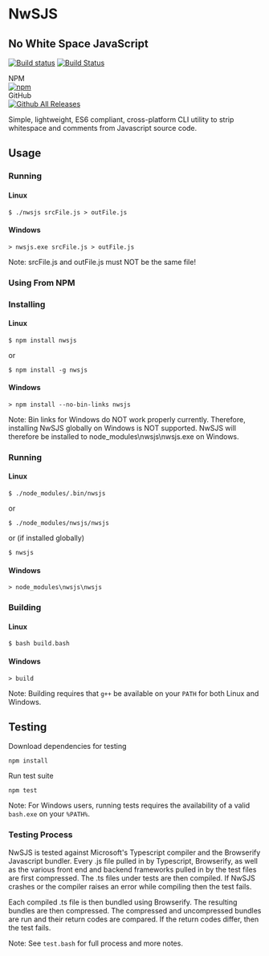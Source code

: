 # NwSJS

## No White Space JavaScript
[![Build status](https://ci.appveyor.com/api/projects/status/j59s8ni4iimacqkt?svg=true)](https://ci.appveyor.com/project/chgibb/nwsjs)
[![Build Status](https://travis-ci.org/chgibb/NwSJS.svg?branch=master)](https://travis-ci.org/chgibb/NwSJS)

NPM  
[![npm](https://img.shields.io/npm/dt/nwsjs.svg)]()  
GitHub  
[![Github All Releases](https://img.shields.io/github/downloads/chgibb/nwsjs/total.svg)]()

Simple, lightweight, ES6 compliant, cross-platform CLI utility to strip whitespace and comments from Javascript source code.

## Usage
### Running
#### Linux
``` 
$ ./nwsjs srcFile.js > outFile.js
```
#### Windows
``` 
> nwsjs.exe srcFile.js > outFile.js
```
Note: srcFile.js and outFile.js must NOT be the same file!  
### Using From NPM  
### Installing  
#### Linux  
```
$ npm install nwsjs
```
or
```
$ npm install -g nwsjs
```
#### Windows
```
> npm install --no-bin-links nwsjs
```
Note: Bin links for Windows do NOT work properly currently. Therefore, installing NwSJS globally on Windows is NOT supported. NwSJS will therefore be installed to  node_modules\nwsjs\nwsjs.exe on Windows.

### Running
#### Linux
```
$ ./node_modules/.bin/nwsjs
```
or
```
$ ./node_modules/nwsjs/nwsjs
```
or (if installed globally)
```
$ nwsjs
```
#### Windows
```
> node_modules\nwsjs\nwsjs
```

### Building
#### Linux
```
$ bash build.bash
```
#### Windows
```
> build
```
Note: Building requires that ```g++``` be available on your ```PATH``` for both Linux and Windows.

## Testing
Download dependencies for testing
```
npm install
```

Run test suite
```
npm test
```
Note: For Windows users, running tests requires the availability of a valid ```bash.exe``` on your ```%PATH%```.

### Testing Process
NwSJS is tested against Microsoft's Typescript compiler and the Browserify Javascript bundler. Every .js file pulled in by Typescript, Browserify, as well as the various front end and backend frameworks pulled in by the test files are first compressed. The .ts files under tests are then compiled. If NwSJS crashes or the compiler raises an error while compiling then the test fails.  

Each compiled .ts file is then bundled using Browserify. The resulting bundles are then compressed. The compressed and uncompressed bundles are run and their return codes are compared. If the return codes differ, then the test fails.

Note: See ```test.bash``` for full process and more notes.